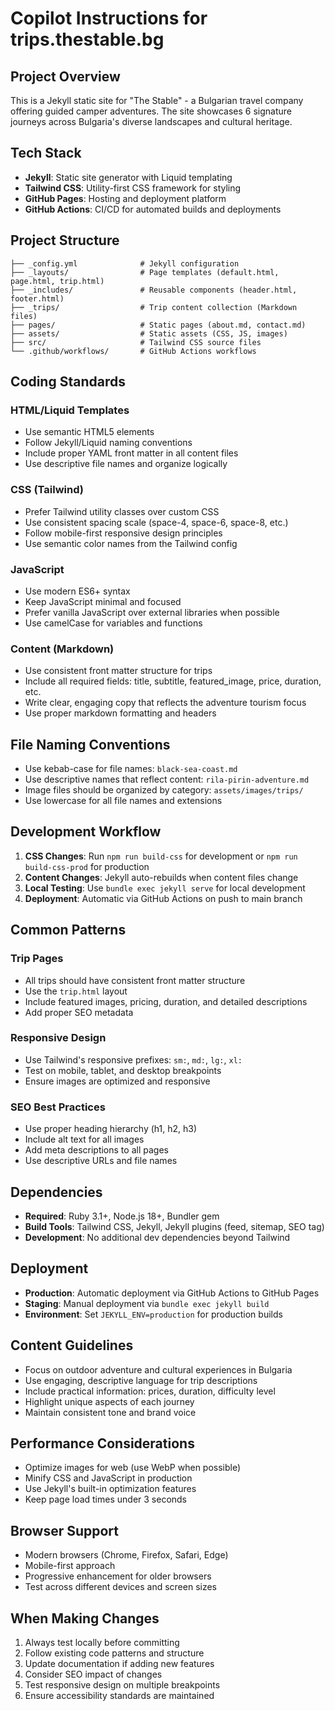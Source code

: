 # Copilot Instructions for trips.thestable.bg

## Project Overview

This is a Jekyll static site for "The Stable" - a Bulgarian travel company
offering guided camper adventures. The site showcases 6 signature journeys
across Bulgaria's diverse landscapes and cultural heritage.

## Tech Stack

- **Jekyll**: Static site generator with Liquid templating
- **Tailwind CSS**: Utility-first CSS framework for styling
- **GitHub Pages**: Hosting and deployment platform
- **GitHub Actions**: CI/CD for automated builds and deployments

## Project Structure

```
├── _config.yml              # Jekyll configuration
├── _layouts/                # Page templates (default.html, page.html, trip.html)
├── _includes/               # Reusable components (header.html, footer.html)
├── _trips/                  # Trip content collection (Markdown files)
├── pages/                   # Static pages (about.md, contact.md)
├── assets/                  # Static assets (CSS, JS, images)
├── src/                     # Tailwind CSS source files
└── .github/workflows/       # GitHub Actions workflows
```

## Coding Standards

### HTML/Liquid Templates

- Use semantic HTML5 elements
- Follow Jekyll/Liquid naming conventions
- Include proper YAML front matter in all content files
- Use descriptive file names and organize logically

### CSS (Tailwind)

- Prefer Tailwind utility classes over custom CSS
- Use consistent spacing scale (space-4, space-6, space-8, etc.)
- Follow mobile-first responsive design principles
- Use semantic color names from the Tailwind config

### JavaScript

- Use modern ES6+ syntax
- Keep JavaScript minimal and focused
- Prefer vanilla JavaScript over external libraries when possible
- Use camelCase for variables and functions

### Content (Markdown)

- Use consistent front matter structure for trips
- Include all required fields: title, subtitle, featured_image, price, duration,
  etc.
- Write clear, engaging copy that reflects the adventure tourism focus
- Use proper markdown formatting and headers

## File Naming Conventions

- Use kebab-case for file names: `black-sea-coast.md`
- Use descriptive names that reflect content: `rila-pirin-adventure.md`
- Image files should be organized by category: `assets/images/trips/`
- Use lowercase for all file names and extensions

## Development Workflow

1. **CSS Changes**: Run `npm run build-css` for development or
   `npm run build-css-prod` for production
2. **Content Changes**: Jekyll auto-rebuilds when content files change
3. **Local Testing**: Use `bundle exec jekyll serve` for local development
4. **Deployment**: Automatic via GitHub Actions on push to main branch

## Common Patterns

### Trip Pages

- All trips should have consistent front matter structure
- Use the `trip.html` layout
- Include featured images, pricing, duration, and detailed descriptions
- Add proper SEO metadata

### Responsive Design

- Use Tailwind's responsive prefixes: `sm:`, `md:`, `lg:`, `xl:`
- Test on mobile, tablet, and desktop breakpoints
- Ensure images are optimized and responsive

### SEO Best Practices

- Use proper heading hierarchy (h1, h2, h3)
- Include alt text for all images
- Add meta descriptions to all pages
- Use descriptive URLs and file names

## Dependencies

- **Required**: Ruby 3.1+, Node.js 18+, Bundler gem
- **Build Tools**: Tailwind CSS, Jekyll, Jekyll plugins (feed, sitemap, SEO tag)
- **Development**: No additional dev dependencies beyond Tailwind

## Deployment

- **Production**: Automatic deployment via GitHub Actions to GitHub Pages
- **Staging**: Manual deployment via `bundle exec jekyll build`
- **Environment**: Set `JEKYLL_ENV=production` for production builds

## Content Guidelines

- Focus on outdoor adventure and cultural experiences in Bulgaria
- Use engaging, descriptive language for trip descriptions
- Include practical information: prices, duration, difficulty level
- Highlight unique aspects of each journey
- Maintain consistent tone and brand voice

## Performance Considerations

- Optimize images for web (use WebP when possible)
- Minify CSS and JavaScript in production
- Use Jekyll's built-in optimization features
- Keep page load times under 3 seconds

## Browser Support

- Modern browsers (Chrome, Firefox, Safari, Edge)
- Mobile-first approach
- Progressive enhancement for older browsers
- Test across different devices and screen sizes

## When Making Changes

1. Always test locally before committing
2. Follow existing code patterns and structure
3. Update documentation if adding new features
4. Consider SEO impact of changes
5. Test responsive design on multiple breakpoints
6. Ensure accessibility standards are maintained
